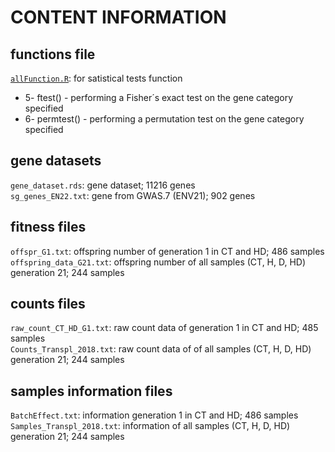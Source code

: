 # CONTENT INFORMATION

## functions file
[`allFunction.R`](../../1_GWAS/README.md#all): for satistical tests function
  -  5- ftest() - performing a Fisher´s exact test on the gene category specified
  -  6- permtest() - performing a permutation test on the gene category specified

## gene datasets
`gene_dataset.rds`: gene dataset; 11216 genes  
`sg_genes_EN22.txt`: gene from GWAS.7 (ENV21); 902 genes  

## fitness files
`offspr_G1.txt`: offspring number of generation 1 in CT and HD; 486 samples  
`offspring_data_G21.txt`: offspring number of all samples (CT, H, D, HD) generation 21; 244 samples  

## counts files
`raw_count_CT_HD_G1.txt`: raw count data of generation 1 in CT and HD; 485 samples  
`Counts_Transpl_2018.txt`: raw count data of of all samples (CT, H, D, HD) generation 21; 244 samples  

## samples information files
`BatchEffect.txt`: information generation 1 in CT and HD; 486 samples  
`Samples_Transpl_2018.txt`: information of all samples (CT, H, D, HD) generation 21; 244 samples




